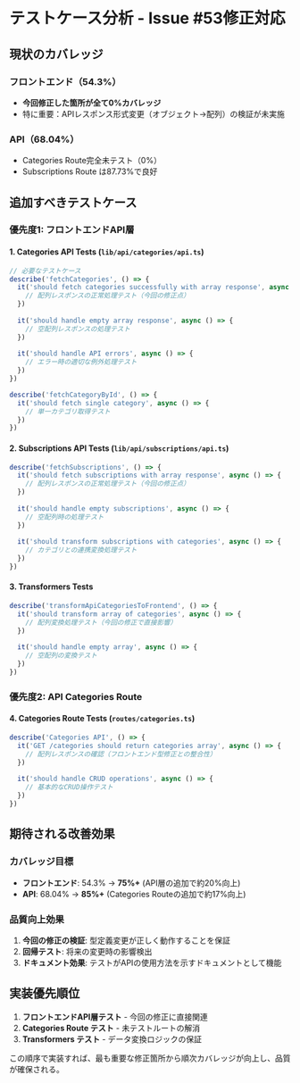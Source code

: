 # テストケース分析 - Issue #53修正対応

## 現状のカバレッジ

### フロントエンド（54.3%）
- **今回修正した箇所が全て0%カバレッジ**
- 特に重要：APIレスポンス形式変更（オブジェクト→配列）の検証が未実施

### API（68.04%）
- Categories Route完全未テスト（0%）
- Subscriptions Route は87.73%で良好

## 追加すべきテストケース

### 優先度1: フロントエンドAPI層

#### 1. Categories API Tests (`lib/api/categories/api.ts`)
```typescript
// 必要なテストケース
describe('fetchCategories', () => {
  it('should fetch categories successfully with array response', async () => {
    // 配列レスポンスの正常処理テスト（今回の修正点）
  })
  
  it('should handle empty array response', async () => {
    // 空配列レスポンスの処理テスト
  })
  
  it('should handle API errors', async () => {
    // エラー時の適切な例外処理テスト
  })
})

describe('fetchCategoryById', () => {
  it('should fetch single category', async () => {
    // 単一カテゴリ取得テスト
  })
})
```

#### 2. Subscriptions API Tests (`lib/api/subscriptions/api.ts`)
```typescript
describe('fetchSubscriptions', () => {
  it('should fetch subscriptions with array response', async () => {
    // 配列レスポンスの正常処理テスト（今回の修正点）
  })
  
  it('should handle empty subscriptions', async () => {
    // 空配列時の処理テスト
  })
  
  it('should transform subscriptions with categories', async () => {
    // カテゴリとの連携変換処理テスト
  })
})
```

#### 3. Transformers Tests
```typescript
describe('transformApiCategoriesToFrontend', () => {
  it('should transform array of categories', async () => {
    // 配列変換処理テスト（今回の修正で直接影響）
  })
  
  it('should handle empty array', async () => {
    // 空配列の変換テスト
  })
})
```

### 優先度2: API Categories Route

#### 4. Categories Route Tests (`routes/categories.ts`)
```typescript
describe('Categories API', () => {
  it('GET /categories should return categories array', async () => {
    // 配列レスポンスの確認（フロントエンド型修正との整合性）
  })
  
  it('should handle CRUD operations', async () => {
    // 基本的なCRUD操作テスト
  })
})
```

## 期待される改善効果

### カバレッジ目標
- **フロントエンド**: 54.3% → **75%+** (API層の追加で約20%向上)
- **API**: 68.04% → **85%+** (Categories Routeの追加で約17%向上)

### 品質向上効果
1. **今回の修正の検証**: 型定義変更が正しく動作することを保証
2. **回帰テスト**: 将来の変更時の影響検出
3. **ドキュメント効果**: テストがAPIの使用方法を示すドキュメントとして機能

## 実装優先順位

1. **フロントエンドAPI層テスト** - 今回の修正に直接関連
2. **Categories Route テスト** - 未テストルートの解消
3. **Transformers テスト** - データ変換ロジックの保証

この順序で実装すれば、最も重要な修正箇所から順次カバレッジが向上し、品質が確保される。